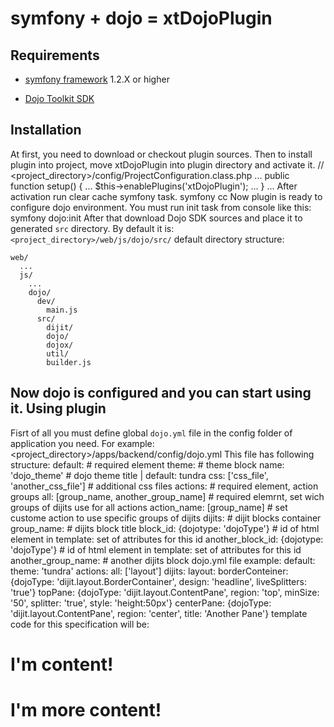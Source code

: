symfony + dojo = xtDojoPlugin
================================

Requirements
------------
* [symfony framework](http://www.symfony-project.org/installation) 1.2.X or higher

* [Dojo Toolkit SDK](http://www.dojotoolkit.org/download/)

Installation
------------
At first, you need to download or checkout plugin sources. Then to install plugin into project, 
move xtDojoPlugin into plugin directory and activate it.
    // <project_directory>/config/ProjectConfiguration.class.php
    ...
    public function setup() 
    {
    ...
        $this->enablePlugins('xtDojoPlugin');
    ...
    }
    ...
After activation run clear cache symfony task.
    symfony cc
Now plugin is ready to configure dojo environment. You must run init task 
from console like this:
    symfony dojo:init
After that download Dojo SDK sources and place it to generated `src` directory. By default it is: `<project_directory>/web/js/dojo/src/`
    default directory structure:

    web/
      ...
      js/
        ...
        dojo/
          dev/
            main.js
          src/
            dijit/
            dojo/
            dojox/
            util/
            builder.js
Now dojo is configured and you can start using it.
Using plugin
------------
Fisrt of all you must define global `dojo.yml` file in the config folder of application you need. For example:
    <project_directory>/apps/backend/config/dojo.yml
This file has following structure:
    default: # required element
      theme: # theme block
        name: 'dojo_theme' # dojo theme title | default: tundra
        css:  ['css_file', 'another_css_file'] # additional css files
      actions: # required element, action groups
        all: [group_name, another_group_name] # required elemrnt, set wich groups of dijits use for all actions
        action_name: [group_name] # set custome action to use specific groups of dijits
      dijits: # dijit blocks container
        group_name: # dijits block title
          block_id: {dojotype: 'dojoType'} # id of html element in template: set of attributes for this id
          another_block_id: {dojotype: 'dojoType'} # id of html element in template: set of attributes for this id
        another_group_name: # another dijits block
dojo.yml file example:
    default:
      theme: 'tundra'
      actions:
        all: ['layout']
      dijits:
        layout:
          borderConteiner: {dojoType: 'dijit.layout.BorderContainer', design: 'headline', liveSplitters: 'true'}
          topPane: {dojoType: 'dijit.layout.ContentPane', region: 'top', minSize: '50', splitter: 'true', style: 'height:50px'}
          centerPane: {dojoType: 'dijit.layout.ContentPane', region: 'center', title: 'Another Pane'}
template code for this specification will be:
    <div id="borderConteiner">
      <div id="topPane" title="The Title">
        <h1>I'm content!</h1>
      </div>
      <div id="centerPane">
        <h1>I'm more content!</h1>
      </div>
    </div>
